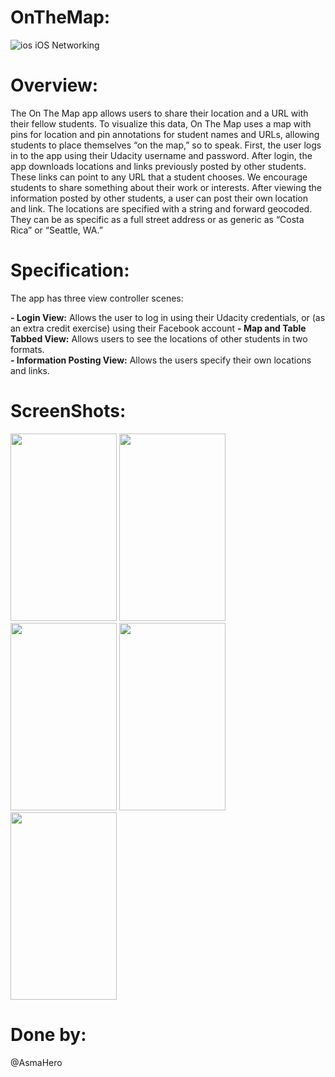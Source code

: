 # OnTheMap:
![ios](https://user-images.githubusercontent.com/48783969/59655094-cc02ab80-91a1-11e9-885c-94199339fc21.png)
iOS Networking

# Overview:
The On The Map app allows users to share their location and a URL with their fellow students. To visualize this data, On The Map uses a map with pins for location and pin annotations for student names and URLs, allowing students to place themselves “on the map,” so to speak. First, the user logs in to the app using their Udacity username and password. After login, the app downloads locations and links previously posted by other students. These links can point to any URL that a student chooses. We encourage students to share something about their work or interests. After viewing the information posted by other students, a user can post their own location and link. The locations are specified with a string and forward geocoded. They can be as specific as a full street address or as generic as “Costa Rica” or “Seattle, WA.”

# Specification:
The app has three view controller scenes:

**- Login View:** Allows the user to log in using their Udacity credentials, or (as an extra credit exercise) using their Facebook account
**-  Map and Table Tabbed View:** Allows users to see the locations of other students in two formats.  
**- Information Posting View:** Allows the users specify their own locations and links.

# ScreenShots:

<img src="https://lh5.googleusercontent.com/oseprxNzhF3p3ujEb544WK40ujXqVxEXeV7fI-82H2edOWq6rHyX5f8PzAN-0hTmWQLUFoF5KhFX1NBj2SBXsnUFVMFCpBPSLQDIhOPn6up-hfIGsB5XU3XJc5kWy0bOdL5G6nc" width="170" height="300"> <img src="https://lh5.googleusercontent.com/2kBd_rm5Okep0xaFIeSS940SEZytiQtyle6E-yVC70x_Tl0LLeXQtnnpqroTZzDMTK_IMmor-MnMjV1fBB21mXkWJQxTqWsCOsqqsz8nIngWXGG7PboPMXuFZbnm-2pu3Mal6cQ" width="170" height="300"> <img src="https://lh6.googleusercontent.com/zw-o4Gq7mC6R6WlOwaSMnTPyfnHRSW756j55Dhq6F921nCR1vhj0UWDIDTawjwzcWcf9EbqCCFboMuNsZIDMgI-1CziQw89MYIuAwS2vUiSNZ-YO8NFt-igrLn6ozjMvLLOzLJY" width="170" height="300"> <img src="https://lh5.googleusercontent.com/ZAo8oP2v2JOJNMaGJYujPbcJthd4wmHjERGnzMOtAK636i6QOlP49oRj9iOtqOJMUnEjpkpQ2-yraPV48LGokkILTe6_rChx9qhZVRbkT6j0qmoOSLfkfBt7W8JrvPDBL1G25IA" width="170" height="300"> <img src="https://lh4.googleusercontent.com/Ulm20ynfIGBCH5kD7o8AYS7mXHBcgInwLCJ7TuzOwKWzFTmwlbr37QSi9r9pTol_M2aQRv01GKlue4OvMcPjRGo8h8JRSV7ZK91k5R88xsVI1uFF7eB3fDLiO36ZbA-NMzjr1mg" width="170" height="300">




# Done by:
@AsmaHero
